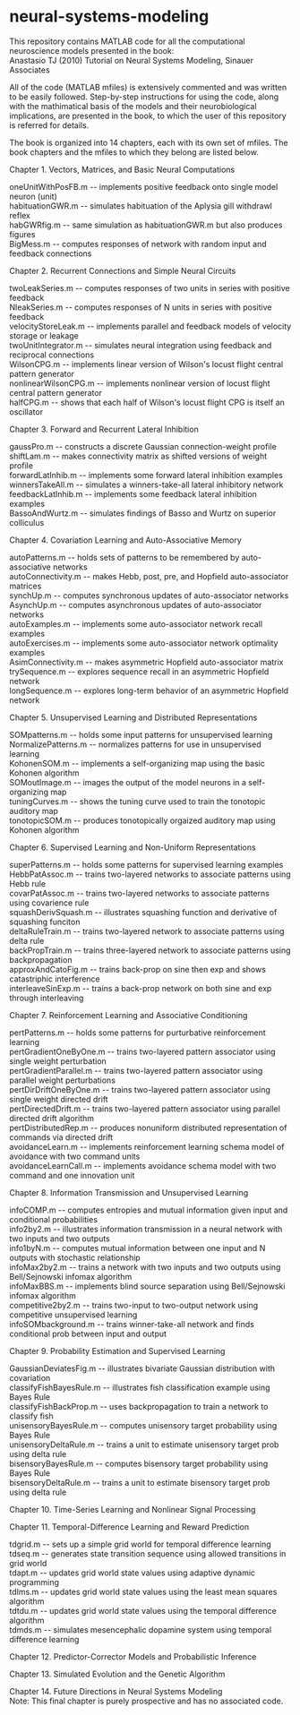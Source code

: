 # neural-systems-modeling
This repository contains MATLAB code for all the computational neuroscience models presented in the book:  
Anastasio TJ (2010) Tutorial on Neural Systems Modeling, Sinauer Associates

All of the code (MATLAB mfiles) is extensively commented and was written to be easily followed. Step-by-step instructions for using the code, along with the mathimatical basis of the models and their neurobiological implications, are presented in the book, to which the user of this repository is referred for details.    

The book is organized into 14 chapters, each with its own set of mfiles. The book chapters and the mfiles to which they belong are listed below.   

Chapter 1. Vectors, Matrices, and Basic Neural Computations  

oneUnitWithPosFB.m -- implements positive feedback onto single model neuron (unit)  
habituationGWR.m -- simulates habituation of the Aplysia gill withdrawl reflex  
habGWRfig.m -- same simulation as habituationGWR.m but also produces figures  
BigMess.m -- computes responses of network with random input and feedback connections

Chapter 2. Recurrent Connections and Simple Neural Circuits  

twoLeakSeries.m -- computes responses of two units in series with positive feedback  
NleakSeries.m -- computes responses of N units in series with positive feedback  
velocityStoreLeak.m -- implements parallel and feedback models of velocity storage or leakage  
twoUnitIntegrator.m -- simulates neural integration using feedback and reciprocal connections  
WilsonCPG.m -- implements linear version of Wilson's locust flight central pattern generator  
nonlinearWilsonCPG.m -- implements nonlinear version of locust flight central pattern generator  
halfCPG.m -- shows that each half of Wilson's locust flight CPG is itself an oscillator  

Chapter 3. Forward and Recurrent Lateral Inhibition  

gaussPro.m -- constructs a discrete Gaussian connection-weight profile  
shiftLam.m -- makes connectivity matrix as shifted versions of weight profile  
forwardLatInhib.m -- implements some forward lateral inhibition examples  
winnersTakeAll.m -- simulates a winners-take-all lateral inhibitory network  
feedbackLatInhib.m -- implements some feedback lateral inhibition examples  
BassoAndWurtz.m -- simulates findings of Basso and Wurtz on superior colliculus  

Chapter 4. Covariation Learning and Auto-Associative Memory  

autoPatterns.m -- holds sets of patterns to be remembered by auto-associative networks  
autoConnectivity.m -- makes Hebb, post, pre, and Hopfield auto-associator matrices  
synchUp.m -- computes synchronous updates of auto-associator networks  
AsynchUp.m -- computes asynchronous updates of auto-associator networks  
autoExamples.m -- implements some auto-associator network recall examples  
autoExercises.m -- implements some auto-associator network optimality examples  
AsimConnectivity.m -- makes asymmetric Hopfield auto-associator matrix  
trySequence.m -- explores sequence recall in an asymmetric Hopfield network  
longSequence.m -- explores long-term behavior of an asymmetric Hopfield network  

Chapter 5. Unsupervised Learning and Distributed Representations  

SOMpatterns.m -- holds some input patterns for unsupervised learning  
NormalizePatterns.m -- normalizes patterns for use in unsupervised learning  
KohonenSOM.m -- implements a self-organizing map using the basic Kohonen algorithm  
SOMoutImage.m -- images the output of the model neurons in a self-organizing map  
tuningCurves.m -- shows the tuning curve used to train the tonotopic auditory map  
tonotopicSOM.m -- produces tonotopically orgaized auditory map using Kohonen algorithm

Chapter 6. Supervised Learning and Non-Uniform Representations  

superPatterns.m -- holds some patterns for supervised learning examples  
HebbPatAssoc.m -- trains two-layered networks to associate patterns using Hebb rule  
covarPatAssoc.m -- trains two-layered networks to associate patterns using covarience rule  
squashDerivSquash.m -- illustrates squashing function and derivative of squashing funciton  
deltaRuleTrain.m -- trains two-layered network to associate patterns using delta rule  
backPropTrain.m -- trains three-layered network to associate patterns using backpropagation  
approxAndCatoFig.m -- trains back-prop on sine then exp and shows catastriphic interference  
interleaveSinExp.m -- trains a back-prop network on both sine and exp through interleaving  

Chapter 7. Reinforcement Learning and Associative Conditioning  

pertPatterns.m -- holds some patterns for purturbative reinforcement learning  
pertGradientOneByOne.m -- trains two-layered pattern associator using single weight perturbation  
pertGradientParallel.m -- trains two-layered pattern associator using parallel weight perturbations  
pertDirDriftOneByOne.m -- trains two-layered pattern associator using single weight directed drift  
pertDirectedDrift.m -- trains two-layered pattern associator using parallel directed drift algorithm  
pertDistributedRep.m -- produces nonuniform distributed representation of commands via directed drift  
avoidanceLearn.m -- implements reinforcement learning schema model of avoidance with two command units  
avoidanceLearnCall.m -- implements avoidance schema model with two command and one innovation unit  

Chapter 8. Information Transmission and Unsupervised Learning  

infoCOMP.m -- computes entropies and mutual information given input and conditional probabilities  
info2by2.m -- illustrates information transmission in a neural network with two inputs and two outputs  
info1byN.m -- computes mutual information between one input and N outputs with stochastic relationship  
infoMax2by2.m -- trains a network with two inputs and two outputs using Bell/Sejnowski infomax algorithm  
infoMaxBBS.m -- implements blind source separation using Bell/Sejnowski infomax algorithm  
competitive2by2.m -- trains two-input to two-output network using competitive unsupervised learning  
infoSOMbackground.m -- trains winner-take-all network and finds conditional prob between input and output  

Chapter 9. Probability Estimation and Supervised Learning  

GaussianDeviatesFig.m -- illustrates bivariate Gaussian distribution with covariation  
classifyFishBayesRule.m -- illustrates fish classification example using Bayes Rule  
classifyFishBackProp.m -- uses backpropagation to train a network to classify fish  
unisensoryBayesRule.m -- computes unisensory target probability using Bayes Rule  
unisensoryDeltaRule.m -- trains a unit to estimate unisensory target prob using delta rule  
bisensoryBayesRule.m -- computes bisensory target probability using Bayes Rule  
bisensoryDeltaRule.m -- trains a unit to estimate bisensory target prob using delta rule  

Chapter 10. Time-Series Learning and Nonlinear Signal Processing

Chapter 11. Temporal-Difference Learning and Reward Prediction  

tdgrid.m -- sets up a simple grid world for temporal difference learning  
tdseq.m -- generates state transition sequence using allowed transitions in grid world  
tdapt.m -- updates grid world state values using adaptive dynamic programming  
tdlms.m -- updates grid world state values using the least mean squares algorithm  
tdtdu.m -- updates grid world state values using the temporal difference algorithm  
tdmds.m -- simulates mesencephalic dopamine system using temporal difference learning  

Chapter 12. Predictor-Corrector Models and Probabilistic Inference

Chapter 13. Simulated Evolution and the Genetic Algorithm  



Chapter 14. Future Directions in Neural Systems Modeling  
Note: This final chapter is purely prospective and has no associated code.  








